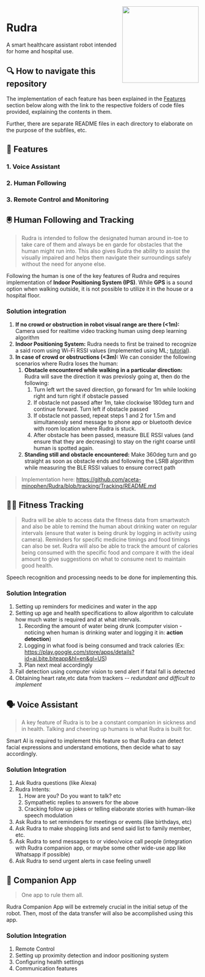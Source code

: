 <img src="https://github.com/aceta-minophen/Rudra/blob/website/Website/public/Rudra.svg" align="right" width="200">

# Rudra
A smart healthcare assistant robot intended for home and hospital use.

## 🔍 How to navigate this repository
The implementation of each feature has been explained in the [Features](https://github.com/aceta-minophen/Rudra/edit/main/README.md#feet-features) section below along with the link to the respective folders of code files provided, explaining the contents in them. 

Further, there are separate README files in each directory to elaborate on the purpose of the subfiles, etc.

## :feet: Features
### 1. Voice Assistant 
### 2. Human Following
### 3. Remote Control and Monitoring








## 🖲  Human Following and Tracking
> Rudra is intended to follow the designated human around in-toe to take care of them and always be en garde for obstacles that the human might run into. This also gives Rudra the ability to assist the visually impaired and helps them navigate their surroundings safely without the need for anyone else. 

Following the human is one of the key features of Rudra and requires implementation of **Indoor Positioning System (IPS)**. While **GPS** is a sound option when walking outside, it is not possible to utilize it in the house or a hospital floor.

### Solution integration
1. **If no crowd or obstruction in robot visual range are there (<1m):** Camera used for realtime video tracking human using deep learning algorithm
2. **Indoor Positioning System:** Rudra needs to first be trained to recognize a said room using Wi-Fi RSSI values (implemented using ML; [tutorial]( https://www.hackster.io/news/indoor-positioning-using-arduino-and-machine-learning-in-4-easy-steps-295d39e5e7c9)). 
3. **In case of crowd or obstructions (<3m):** We can consider the following scenarios where Rudra loses the human:
    1. **Obstacle encountered while walking in a particular direction:** Rudra will save the direction it was previosly going at, then do the following:
        1. Turn left wrt the saved direction, go forward for 1m while looking right and turn right if obstacle passed
        2. If obstacle not passed after 1m, take clockwise 180deg turn and continue forward. Turn left if obstacle passed
        3. If obstacle not passed, repeat steps 1 and 2 for 1.5m and simultaneosly send message to phone app or bluetooth device with room location where Rudra is stuck.
        4. After obstacle has been passed, measure BLE RSSI values (and ensure that they are decreasing) to stay on the right coarse until human is spotted again.
    2. **Standing still and obstacle encountered:** Make 360deg turn and go straight as soon as obstacle ends and following the LSRB algorithm while measuring the BLE RSSI values to ensure correct path 

> Implementation here: https://github.com/aceta-minophen/Rudra/blob/tracking/Tracking/README.md

## 🏋️‍♀️ Fitness Tracking
> Rudra will be able to access data the fitness data from smartwatch and also be able to remind the human about drinking water on regular intervals (ensure that water is being drunk by logging in activity using camera). Reminders for specific medicine timings and food timings can also be set. Rudra will also be able to track the amount of calories being consumed with the specific food and compare it with the ideal amount to give suggestions on what to consume next to maintain good health.

Speech recognition and processing needs to be done for implementing this.

### Solution Integration
1. Setting up reminders for medicines and water in the app 
2. Setting up age and health specifications to allow algorithm to calculate how much water is required and at what intervals.
    1. Recording the amount of water being drunk (computer vision - noticing when human is drinking water and logging it in: **action detection**)
    2. Logging in what food is being consumed and track calories (Ex: https://play.google.com/store/apps/details?id=ai.bite.biteapp&hl=en&gl=US) 
    3. Plan next meal accordingly 
3. Fall detection using computer vision to send alert if fatal fall is detected
4. Obtaining heart rate,etc data from trackers -- _redundant and difficult to implement_

## 🗣️ Voice Assistant
> A key feature of Rudra is to be a constant companion in sickness and in health. Talking and cheering up humans is what Rudra is built for.

Smart AI is required to implement this feature so that Rudra can detect facial expressions and understand emotions, then decide what to say accordingly.

### Solution Integration
1. Ask Rudra questions (like Alexa)
2. Rudra Intents:
    1. How are you? Do you want to talk? etc
    2. Sympathetic replies to answers for the above
    3. Cracking follow up jokes or telling elaborate stories with human-like speech modulation
3. Ask Rudra to set reminders for meetings or events (like birthdays, etc)
4. Ask Rudra to make shopping lists and send said list to family member, etc.
5. Ask Rudra to send messages to or video/voice call people (integration with Rudra companion app, or maybe some other wide-use app like Whatsapp if possible)
6. Ask Rudra to send urgent alerts in case feeling unwell

## 📱 Companion App
> One app to rule them all.

Rudra Companion App will be extremely crucial in the initial setup of the robot. Then, most of the data transfer will also be accomplished using this app.

### Solution Integration
1. Remote Control
2. Setting up proximity detection and indoor positioning system
3. Configuring health settings
4. Communication features
